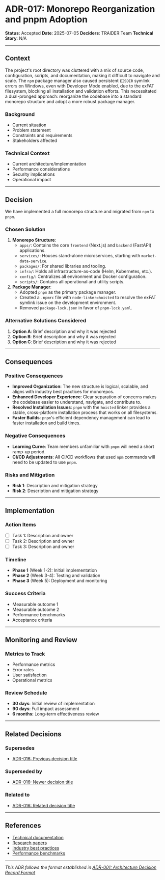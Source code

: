 # ADR-017: Monorepo Reorganization and pnpm Adoption

**Status**: Accepted
**Date**: 2025-07-05
**Deciders**: TRAIDER Team
**Technical Story**: N/A

---

## Context

The project's root directory was cluttered with a mix of source code, configuration, scripts, and documentation, making it difficult to navigate and scale. The `npm` package manager also caused persistent `EISDIR` symlink errors on Windows, even with Developer Mode enabled, due to the exFAT filesystem, blocking all installation and validation efforts. This necessitated a dual-pronged approach: reorganize the codebase into a standard monorepo structure and adopt a more robust package manager.

### Background
- Current situation
- Problem statement
- Constraints and requirements
- Stakeholders affected

### Technical Context
- Current architecture/implementation
- Performance considerations
- Security implications
- Operational impact

---

## Decision

We have implemented a full monorepo structure and migrated from `npm` to `pnpm`.

### Chosen Solution
1.  **Monorepo Structure**:
    -   `apps/`: Contains the core `frontend` (Next.js) and `backend` (FastAPI) applications.
    -   `services/`: Houses stand-alone microservices, starting with `market-data-service`.
    -   `packages/`: For shared libraries and tooling.
    -   `infra/`: Holds all infrastructure-as-code (Helm, Kubernetes, etc.).
    -   `config/`: Centralizes all environment and Docker configuration.
    -   `scripts/`: Contains all operational and utility scripts.
2.  **Package Manager**:
    -   Adopted `pnpm` as the primary package manager.
    -   Created a `.npmrc` file with `node-linker=hoisted` to resolve the exFAT symlink issue on the development environment.
    -   Removed `package-lock.json` in favor of `pnpm-lock.yaml`.

### Alternative Solutions Considered
1. **Option A**: Brief description and why it was rejected
2. **Option B**: Brief description and why it was rejected
3. **Option C**: Brief description and why it was rejected

---

## Consequences

### Positive Consequences
- **Improved Organization**: The new structure is logical, scalable, and aligns with industry best practices for monorepos.
- **Enhanced Developer Experience**: Clear separation of concerns makes the codebase easier to understand, navigate, and contribute to.
- **Resolved Installation Issues**: `pnpm` with the `hoisted` linker provides a stable, cross-platform installation process that works on all filesystems.
- **Faster Builds**: `pnpm`'s efficient dependency management can lead to faster installation and build times.

### Negative Consequences
- **Learning Curve**: Team members unfamiliar with `pnpm` will need a short ramp-up period.
- **CI/CD Adjustments**: All CI/CD workflows that used `npm` commands will need to be updated to use `pnpm`.

### Risks and Mitigation
- **Risk 1**: Description and mitigation strategy
- **Risk 2**: Description and mitigation strategy

---

## Implementation

### Action Items
- [ ] Task 1: Description and owner
- [ ] Task 2: Description and owner
- [ ] Task 3: Description and owner

### Timeline
- **Phase 1** (Week 1-2): Initial implementation
- **Phase 2** (Week 3-4): Testing and validation
- **Phase 3** (Week 5): Deployment and monitoring

### Success Criteria
- Measurable outcome 1
- Measurable outcome 2
- Performance benchmarks
- Acceptance criteria

---

## Monitoring and Review

### Metrics to Track
- Performance metrics
- Error rates
- User satisfaction
- Operational metrics

### Review Schedule
- **30 days**: Initial review of implementation
- **90 days**: Full impact assessment
- **6 months**: Long-term effectiveness review

---

## Related Decisions

### Supersedes
- [ADR-016: Previous decision title](link)

### Superseded by
- [ADR-016: Newer decision title](link)

### Related to
- [ADR-016: Related decision title](link)

---

## References

- [Technical documentation](link)
- [Research papers](link)
- [Industry best practices](link)
- [Performance benchmarks](link)

---

*This ADR follows the format established in [ADR-001: Architecture Decision Record Format](adr-001-adr-format.md)* 